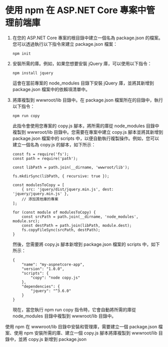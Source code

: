 # 使用 npm 在 ASP.NET Core 專案中管理前端庫

1. 在您的 ASP.NET Core 專案的根目錄中建立一個名為 package.json 的檔案。您可以透過執行以下指令來建立 package.json 檔案：

   ```
   npm init
   ```

2. 安裝所需的庫。例如，如果您想要安裝 jQuery 庫，可以使用以下指令：

   ```
   npm install jquery
   ```

   這會在當前專案的 node_modules 目錄下安裝 jQuery 庫，並將其新增到 package.json 檔案中的依賴項清單中。

3. 將庫複製到 wwwroot/lib 目錄中。在 package.json 檔案所在的目錄中，執行以下指令：

   ```
   npm run copy
   ```

   此指令會使用您專案的 copy.js 腳本，將所需的庫從 node_modules 目錄中複製到 wwwroot/lib 目錄中。您需要在專案中建立 copy.js 腳本並將其新增到 package.json 檔案中的 scripts 中，以便自動執行複製操作。例如，您可以建立一個名為 copy.js 的腳本，如下所示：

   ```
   const fs = require('fs');
   const path = require('path');

   const libPath = path.join(__dirname, 'wwwroot/lib');

   fs.mkdirSync(libPath, { recursive: true });

   const modulesToCopy = [
       { src: 'jquery/dist/jquery.min.js', dest: 'jquery/jquery.min.js' },
       // 添加其他庫的專案
   ];

   for (const module of modulesToCopy) {
       const srcPath = path.join(__dirname, 'node_modules', module.src);
       const destPath = path.join(libPath, module.dest);
       fs.copyFileSync(srcPath, destPath);
   }
   ```

   然後，您需要將 copy.js 腳本新增到 package.json 檔案的 scripts 中，如下所示：

   ```
   {
       "name": "my-aspnetcore-app",
       "version": "1.0.0",
       "scripts": {
           "copy": "node copy.js"
       },
       "dependencies": {
           "jquery": "^3.6.0"
       }
   }
   ```

   現在，當您執行 npm run copy 指令時，它會自動將所需的庫從 node_modules 目錄中複製到 wwwroot/lib 目錄中。

使用 npm 在 wwwroot/lib 目錄中安裝和管理庫，需要建立一個 package.json 檔案、使用 npm 安裝所需的庫、建立一個 copy.js 腳本將庫複製到 wwwroot/lib 目錄中，並將 copy.js 新增到 package.json
